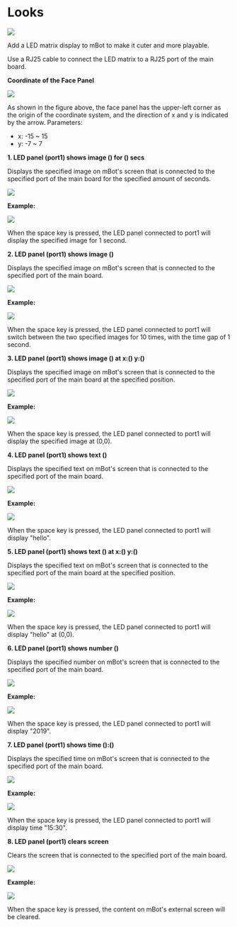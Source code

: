 # Looks

![](../../.gitbook/assets/0.jpeg)

Add a LED matrix display to mBot to make it cuter and more playable.

Use a RJ25 cable to connect the LED matrix to a RJ25 port of the main board.

**Coordinate of the Face Panel**

![](../../.gitbook/assets/1%20%281%29.png)

As shown in the figure above, the face panel has the upper-left corner as the origin of the coordinate system, and the direction of x and y is indicated by the arrow. Parameters:

* x: -15 ~ 15
* y: -7 ~ 7

**1. LED panel \(port1\) shows image \(\) for \(\) secs**

Displays the specified image on mBot's screen that is connected to the specified port of the main board for the specified amount of seconds.

![](../../.gitbook/assets/2%20%2818%29.png)

**Example:**

![](../../.gitbook/assets/3%20%283%29.png)

When the space key is pressed, the LED panel connected to port1 will display the specified image for 1 second.

**2. LED panel \(port1\) shows image \(\)**

Displays the specified image on mBot's screen that is connected to the specified port of the main board.

![](../../.gitbook/assets/4%20%2813%29.png)

**Example:**

![](../../.gitbook/assets/5%20%282%29.png)

When the space key is pressed, the LED panel connected to port1 will switch between the two specified images for 10 times, with the time gap of 1 second.

**3. LED panel \(port1\) shows image \(\) at x:\(\) y:\(\)**

Displays the specified image on mBot's screen that is connected to the specified port of the main board at the specified position.

![](../../.gitbook/assets/6%20%284%29.png)

**Example:**

![](../../.gitbook/assets/7%20%2810%29.png)

When the space key is pressed, the LED panel connected to port1 will display the specified image at \(0,0\).

**4. LED panel \(port1\) shows text \(\)**

Displays the specified text on mBot's screen that is connected to the specified port of the main board.

![](../../.gitbook/assets/8%20%286%29.png)

**Example:**

![](../../.gitbook/assets/9%20%282%29.png)

When the space key is pressed, the LED panel connected to port1 will display "hello".

**5. LED panel \(port1\) shows text \(\) at x:\(\) y:\(\)**

Displays the specified text on mBot's screen that is connected to the specified port of the main board at the specified position.

![](../../.gitbook/assets/10%20%288%29.png)

**Example:**

![](../../.gitbook/assets/11%20%282%29.png)

When the space key is pressed, the LED panel connected to port1 will display "hello" at \(0,0\).

**6. LED panel \(port1\) shows number \(\)**

Displays the specified number on mBot's screen that is connected to the specified port of the main board.

![](../../.gitbook/assets/12.png)

**Example:**

![](../../.gitbook/assets/13.png)

When the space key is pressed, the LED panel connected to port1 will display "2019".

**7. LED panel \(port1\) shows time \(\):\(\)**

Displays the specified time on mBot's screen that is connected to the specified port of the main board.

![](../../.gitbook/assets/14%20%283%29.png)

**Example:**

![](../../.gitbook/assets/15%20%281%29.png)

When the space key is pressed, the LED panel connected to port1 will display time "15:30".

**8. LED panel \(port1\) clears screen**

Clears the screen that is connected to the specified port of the main board.

![](../../.gitbook/assets/16.png)

**Example:**

![](../../.gitbook/assets/17%20%282%29.png)

When the space key is pressed, the content on mBot's external screen will be cleared.

